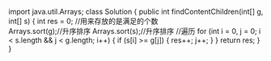 import java.util.Arrays;
class Solution {
    public int findContentChildren(int[] g, int[] s) {
        int res = 0; //用来存放的是满足的个数     
        Arrays.sort(g);//升序排序
        Arrays.sort(s);//升序排序
        //遍历
        for (int i = 0, j = 0; i < s.length && j < g.length; i++) {
            if (s[i] >= g[j]) {
                res++;
                j++;
            }
        }
        return res;
    }
}
